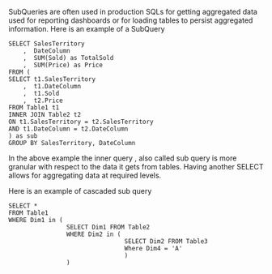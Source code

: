 SubQueries are often used in production SQLs for getting aggregated data used for reporting dashboards or for loading tables to persist aggregated information. Here is an example of a SubQuery

```
SELECT SalesTerritory
    ,  DateColumn
    ,  SUM(Sold) as TotalSold
    ,  SUM(Price) as Price 
FROM (
SELECT t1.SalesTerritory
    ,  t1.DateColumn
    ,  t1.Sold 
    ,  t2.Price
FROM Table1 t1 
INNER JOIN Table2 t2 
ON t1.SalesTerritory = t2.SalesTerritory
AND t1.DateColumn = t2.DateColumn
) as sub 
GROUP BY SalesTerritory, DateColumn
``` 

In the above example the inner query , also called sub query is more granular with respect to the data it gets from tables. Having another SELECT allows for aggregating data at required levels.

Here is an example of cascaded sub query 

```
SELECT * 
FROM Table1 
WHERE Dim1 in ( 
                SELECT Dim1 FROM Table2 
                WHERE Dim2 in ( 
                                SELECT Dim2 FROM Table3 
                                Where Dim4 = 'A' 
                                )
                )
```
